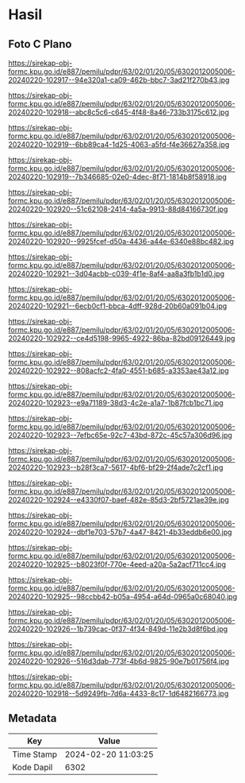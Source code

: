 # Hasil

## Foto C Plano

https://sirekap-obj-formc.kpu.go.id/e887/pemilu/pdpr/63/02/01/20/05/6302012005006-20240220-102917--94e320a1-ca09-462b-bbc7-3ad21f270b43.jpg

https://sirekap-obj-formc.kpu.go.id/e887/pemilu/pdpr/63/02/01/20/05/6302012005006-20240220-102918--abc8c5c6-c645-4f48-8a46-733b3175c612.jpg

https://sirekap-obj-formc.kpu.go.id/e887/pemilu/pdpr/63/02/01/20/05/6302012005006-20240220-102919--6bb89ca4-1d25-4063-a5fd-f4e36627a358.jpg

https://sirekap-obj-formc.kpu.go.id/e887/pemilu/pdpr/63/02/01/20/05/6302012005006-20240220-102919--7b346685-02e0-4dec-8f71-1814b8f58918.jpg

https://sirekap-obj-formc.kpu.go.id/e887/pemilu/pdpr/63/02/01/20/05/6302012005006-20240220-102920--51c62108-2414-4a5a-9913-88d84166730f.jpg

https://sirekap-obj-formc.kpu.go.id/e887/pemilu/pdpr/63/02/01/20/05/6302012005006-20240220-102920--9925fcef-d50a-4436-a44e-6340e88bc482.jpg

https://sirekap-obj-formc.kpu.go.id/e887/pemilu/pdpr/63/02/01/20/05/6302012005006-20240220-102921--3d04acbb-c039-4f1e-8af4-aa8a3fb1b1d0.jpg

https://sirekap-obj-formc.kpu.go.id/e887/pemilu/pdpr/63/02/01/20/05/6302012005006-20240220-102921--6ecb0cf1-bbca-4dff-928d-20b60a091b04.jpg

https://sirekap-obj-formc.kpu.go.id/e887/pemilu/pdpr/63/02/01/20/05/6302012005006-20240220-102922--ce4d5198-9965-4922-86ba-82bd09126449.jpg

https://sirekap-obj-formc.kpu.go.id/e887/pemilu/pdpr/63/02/01/20/05/6302012005006-20240220-102922--808acfc2-4fa0-4551-b685-a3353ae43a12.jpg

https://sirekap-obj-formc.kpu.go.id/e887/pemilu/pdpr/63/02/01/20/05/6302012005006-20240220-102923--e9a71189-38d3-4c2e-a1a7-1b87fcb1bc71.jpg

https://sirekap-obj-formc.kpu.go.id/e887/pemilu/pdpr/63/02/01/20/05/6302012005006-20240220-102923--7efbc65e-92c7-43bd-872c-45c57a306d96.jpg

https://sirekap-obj-formc.kpu.go.id/e887/pemilu/pdpr/63/02/01/20/05/6302012005006-20240220-102923--b28f3ca7-5617-4bf6-bf29-2f4ade7c2cf1.jpg

https://sirekap-obj-formc.kpu.go.id/e887/pemilu/pdpr/63/02/01/20/05/6302012005006-20240220-102924--e4330f07-baef-482e-85d3-2bf5721ae39e.jpg

https://sirekap-obj-formc.kpu.go.id/e887/pemilu/pdpr/63/02/01/20/05/6302012005006-20240220-102924--dbf1e703-57b7-4a47-8421-4b33eddb6e00.jpg

https://sirekap-obj-formc.kpu.go.id/e887/pemilu/pdpr/63/02/01/20/05/6302012005006-20240220-102925--b8023f0f-770e-4eed-a20a-5a2acf711cc4.jpg

https://sirekap-obj-formc.kpu.go.id/e887/pemilu/pdpr/63/02/01/20/05/6302012005006-20240220-102925--98ccbb42-b05a-4954-a64d-0965a0c68040.jpg

https://sirekap-obj-formc.kpu.go.id/e887/pemilu/pdpr/63/02/01/20/05/6302012005006-20240220-102926--1b739cac-0f37-4f34-849d-11e2b3d8f6bd.jpg

https://sirekap-obj-formc.kpu.go.id/e887/pemilu/pdpr/63/02/01/20/05/6302012005006-20240220-102926--516d3dab-773f-4b6d-9825-90e7b01756f4.jpg

https://sirekap-obj-formc.kpu.go.id/e887/pemilu/pdpr/63/02/01/20/05/6302012005006-20240220-102918--5d9249fb-7d6a-4433-8c17-1d6482166773.jpg


## Metadata

| Key        | Value               |
| ---------- | ------------------- |
| Time Stamp | 2024-02-20 11:03:25 |
| Kode Dapil | 6302                |




